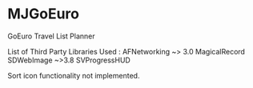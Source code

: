 # MJGoEuro
GoEuro Travel List Planner

List of Third Party Libraries Used :
AFNetworking ~> 3.0
MagicalRecord
SDWebImage ~>3.8
SVProgressHUD

Sort icon functionality not implemented.
